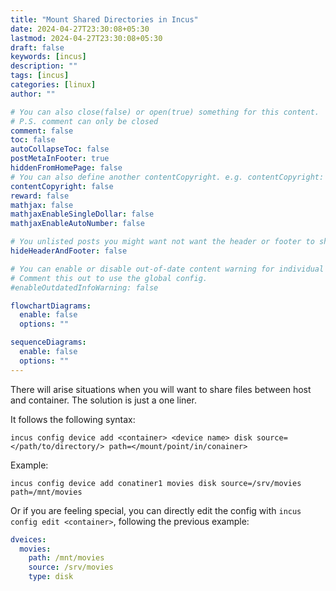 ```yaml
---
title: "Mount Shared Directories in Incus"
date: 2024-04-27T23:30:08+05:30
lastmod: 2024-04-27T23:30:08+05:30
draft: false
keywords: [incus]
description: ""
tags: [incus]
categories: [linux]
author: ""

# You can also close(false) or open(true) something for this content.
# P.S. comment can only be closed
comment: false
toc: false
autoCollapseToc: false
postMetaInFooter: true
hiddenFromHomePage: false
# You can also define another contentCopyright. e.g. contentCopyright: "This is another copyright."
contentCopyright: false
reward: false
mathjax: false
mathjaxEnableSingleDollar: false
mathjaxEnableAutoNumber: false

# You unlisted posts you might want not want the header or footer to show
hideHeaderAndFooter: false

# You can enable or disable out-of-date content warning for individual post.
# Comment this out to use the global config.
#enableOutdatedInfoWarning: false

flowchartDiagrams:
  enable: false
  options: ""

sequenceDiagrams:
  enable: false
  options: ""
---
```


There will arise situations when you will want to share files between host and container. The solution is just a one liner.

<!--more-->

It follows the following syntax:

```
incus config device add <container> <device name> disk source=</path/to/directory/> path=</mount/point/in/conainer>
```

Example:

```
incus config device add conatiner1 movies disk source=/srv/movies path=/mnt/movies
```

Or if you are feeling special, you can directly edit the config with `incus config edit <container>`, following the previous example:

```yaml
dveices:
  movies:
    path: /mnt/movies
    source: /srv/movies
    type: disk
```
